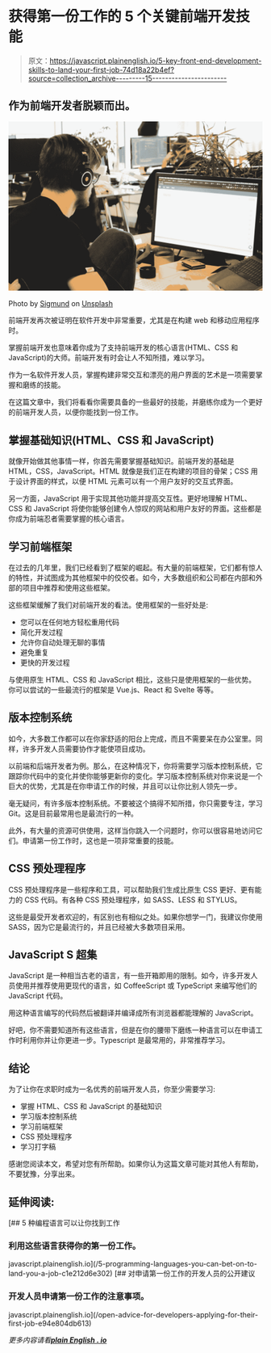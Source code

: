 # 获得第一份工作的 5 个关键前端开发技能

> 原文：<https://javascript.plainenglish.io/5-key-front-end-development-skills-to-land-your-first-job-74d18a22b4ef?source=collection_archive---------15----------------------->

## 作为前端开发者脱颖而出。

![](img/5cd8a1b17d5e345f4284e8fe845b8e85.png)

Photo by [Sigmund](https://unsplash.com/@sigmund?utm_source=medium&utm_medium=referral) on [Unsplash](https://unsplash.com?utm_source=medium&utm_medium=referral)

前端开发再次被证明在软件开发中非常重要，尤其是在构建 web 和移动应用程序时。

掌握前端开发也意味着你成为了支持前端开发的核心语言(HTML、CSS 和 JavaScript)的大师。前端开发有时会让人不知所措，难以学习。

作为一名软件开发人员，掌握构建非常交互和漂亮的用户界面的艺术是一项需要掌握和磨练的技能。

在这篇文章中，我们将看看你需要具备的一些最好的技能，并磨练你成为一个更好的前端开发人员，以便你能找到一份工作。

## **掌握基础知识(HTML、CSS 和 JavaScript)**

就像开始做其他事情一样，你首先需要掌握基础知识。前端开发的基础是 HTML，CSS，JavaScript。HTML 就像是我们正在构建的项目的骨架；CSS 用于设计界面的样式，以便 HTML 元素可以有一个用户友好的交互式界面。

另一方面，JavaScript 用于实现其他功能并提高交互性。更好地理解 HTML、CSS 和 JavaScript 将使你能够创建令人惊叹的网站和用户友好的界面。这些都是你成为前端忍者需要掌握的核心语言。

## **学习前端框架**

在过去的几年里，我们已经看到了框架的崛起。有大量的前端框架，它们都有惊人的特性，并试图成为其他框架中的佼佼者。如今，大多数组织和公司都在内部和外部的项目中推荐和使用这些框架。

这些框架缓解了我们对前端开发的看法。使用框架的一些好处是:

*   您可以在任何地方轻松重用代码
*   简化开发过程
*   允许你自动处理无聊的事情
*   避免重复
*   更快的开发过程

与使用原生 HTML、CSS 和 JavaScript 相比，这些只是使用框架的一些优势。你可以尝试的一些最流行的框架是 Vue.js、React 和 Svelte 等等。

## **版本控制系统**

如今，大多数工作都可以在你家舒适的阳台上完成，而且不需要呆在办公室里。同样，许多开发人员需要协作才能使项目成功。

以前端和后端开发者为例。那么，在这种情况下，你将需要学习版本控制系统，它跟踪你代码中的变化并使你能够更新你的变化。学习版本控制系统对你来说是一个巨大的优势，尤其是在你申请工作的时候，并且可以让你比别人领先一步。

毫无疑问，有许多版本控制系统。不要被这个搞得不知所措，你只需要专注，学习 Git。这是目前最常用也是最流行的一种。

此外，有大量的资源可供使用，这样当你跳入一个问题时，你可以很容易地访问它们。申请第一份工作时，这也是一项非常重要的技能。

## **CSS 预处理程序**

CSS 预处理程序是一些程序和工具，可以帮助我们生成比原生 CSS 更好、更有能力的 CSS 代码。有各种 CSS 预处理程序，如 SASS、LESS 和 STYLUS。

这些是最受开发者欢迎的，有区别也有相似之处。如果你想学一门，我建议你使用 SASS，因为它是最流行的，并且已经被大多数项目采用。

## **JavaScript S** 超集

JavaScript 是一种相当古老的语言，有一些开箱即用的限制。如今，许多开发人员使用并推荐使用更现代的语言，如 CoffeeScript 或 TypeScript 来编写他们的 JavaScript 代码。

用这种语言编写的代码然后被翻译并编译成所有浏览器都能理解的 JavaScript。

好吧，你不需要知道所有这些语言，但是在你的腰带下磨练一种语言可以在申请工作时利用你并让你更进一步。Typescript 是最常用的，非常推荐学习。

## **结论**

为了让你在求职时成为一名优秀的前端开发人员，你至少需要学习:

*   掌握 HTML、CSS 和 JavaScript 的基础知识
*   学习版本控制系统
*   学习前端框架
*   CSS 预处理程序
*   学习打字稿

感谢您阅读本文，希望对您有所帮助。如果你认为这篇文章可能对其他人有帮助，不要犹豫，分享出来。

## **延伸阅读:**

[](/5-programming-languages-you-can-bet-on-to-land-you-a-job-c1e212d6e302) [## 5 种编程语言可以让你找到工作

### 利用这些语言获得你的第一份工作。

javascript.plainenglish.io](/5-programming-languages-you-can-bet-on-to-land-you-a-job-c1e212d6e302) [](/open-advice-for-developers-applying-for-their-first-job-e94e804db613) [## 对申请第一份工作的开发人员的公开建议

### 开发人员申请第一份工作的注意事项。

javascript.plainenglish.io](/open-advice-for-developers-applying-for-their-first-job-e94e804db613) 

*更多内容请看*[***plain English . io***](http://plainenglish.io/)